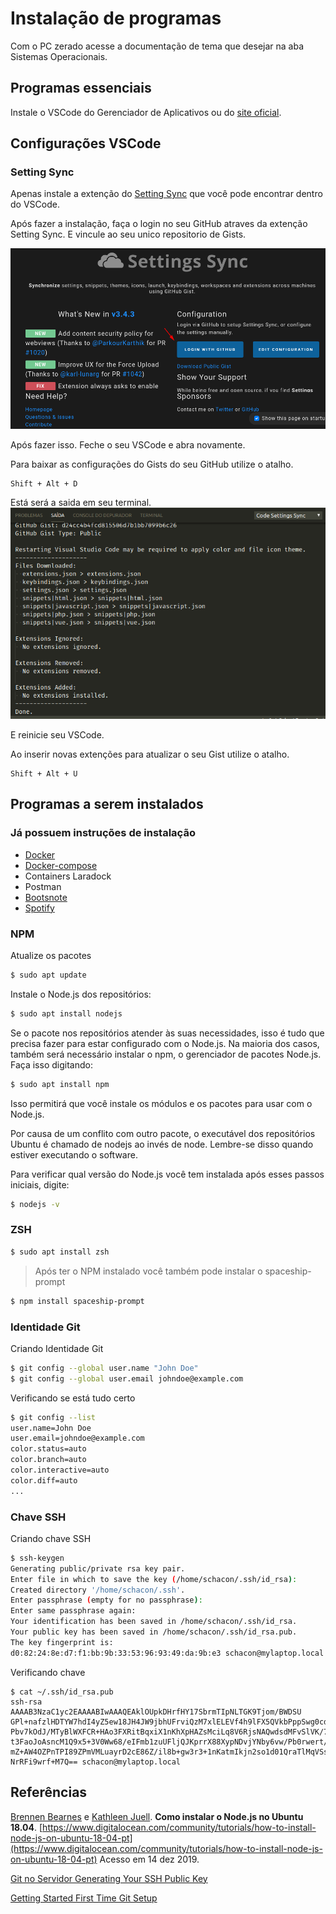 # Instalação de programas

Com o PC zerado acesse a documentação de tema que desejar na aba Sistemas Operacionais.

## Programas essenciais

Instale o VSCode do Gerenciador de Aplicativos ou do [site oficial](https://code.visualstudio.com/).

## Configurações VSCode

### Setting Sync

Apenas instale a extenção do [Setting Sync](https://marketplace.visualstudio.com/items?itemName=Shan.code-settings-sync) que você pode encontrar dentro do VSCode.

Após fazer a instalação, faça o login no seu GitHub atraves da extenção Setting Sync. E vincule ao seu unico repositorio de Gists.

<img src="/images/setting-sync.png">

Após fazer isso. Feche o seu VSCode e abra novamente.

Para baixar as configurações do Gists do seu GitHub utilize o atalho.

```
Shift + Alt + D
```

Está será a saida em seu terminal.
<img src="/images/output-setting-sync-download-extensions.png">

E reinicie seu VSCode.

Ao inserir novas extenções para atualizar o seu Gist utilize o atalho.

```
Shift + Alt + U
```

## Programas a serem instalados

### Já possuem instruções de instalação

- [Docker](/docker-install/)
- [Docker-compose](/docker-compose/)
- Containers Laradock
- Postman
- [Bootsnote](https://boostnote.io/)
- [Spotify](https://www.spotify.com/br/download/linux/)

### NPM

Atualize os pacotes

```bash
$ sudo apt update
```

Instale o Node.js dos repositórios:

```bash
$ sudo apt install nodejs
```

Se o pacote nos repositórios atender às suas necessidades, isso é tudo que precisa fazer para estar configurado com o Node.js. Na maioria dos casos, também será necessário instalar o npm, o gerenciador de pacotes Node.js. Faça isso digitando:

```bash
$ sudo apt install npm
```

Isso permitirá que você instale os módulos e os pacotes para usar com o Node.js.

Por causa de um conflito com outro pacote, o executável dos repositórios Ubuntu é chamado de nodejs ao invés de node. Lembre-se disso quando estiver executando o software.

Para verificar qual versão do Node.js você tem instalada após esses passos iniciais, digite:

```bash
$ nodejs -v
```

### ZSH

```bash
$ sudo apt install zsh
```

> Após ter o NPM instalado você também pode instalar o spaceship-prompt

```bash
$ npm install spaceship-prompt
```

### Identidade Git

Criando Identidade Git

```bash
$ git config --global user.name "John Doe"
$ git config --global user.email johndoe@example.com
```

Verificando se está tudo certo

```bash
$ git config --list
user.name=John Doe
user.email=johndoe@example.com
color.status=auto
color.branch=auto
color.interactive=auto
color.diff=auto
...
```

### Chave SSH

Criando chave SSH

```bash
$ ssh-keygen
Generating public/private rsa key pair.
Enter file in which to save the key (/home/schacon/.ssh/id_rsa):
Created directory '/home/schacon/.ssh'.
Enter passphrase (empty for no passphrase):
Enter same passphrase again:
Your identification has been saved in /home/schacon/.ssh/id_rsa.
Your public key has been saved in /home/schacon/.ssh/id_rsa.pub.
The key fingerprint is:
d0:82:24:8e:d7:f1:bb:9b:33:53:96:93:49:da:9b:e3 schacon@mylaptop.local
```

Verificando chave

```
$ cat ~/.ssh/id_rsa.pub
ssh-rsa AAAAB3NzaC1yc2EAAAABIwAAAQEAklOUpkDHrfHY17SbrmTIpNLTGK9Tjom/BWDSU
GPl+nafzlHDTYW7hdI4yZ5ew18JH4JW9jbhUFrviQzM7xlELEVf4h9lFX5QVkbPppSwg0cda3
Pbv7kOdJ/MTyBlWXFCR+HAo3FXRitBqxiX1nKhXpHAZsMciLq8V6RjsNAQwdsdMFvSlVK/7XA
t3FaoJoAsncM1Q9x5+3V0Ww68/eIFmb1zuUFljQJKprrX88XypNDvjYNby6vw/Pb0rwert/En
mZ+AW4OZPnTPI89ZPmVMLuayrD2cE86Z/il8b+gw3r3+1nKatmIkjn2so1d01QraTlMqVSsbx
NrRFi9wrf+M7Q== schacon@mylaptop.local
```

## Referências

[Brennen Bearnes](https://www.digitalocean.com/community/users/bpb) e [Kathleen Juell](https://www.digitalocean.com/community/users/katjuell). **Como instalar o Node.js no Ubuntu 18.04**. [https://www.digitalocean.com/community/tutorials/how-to-install-node-js-on-ubuntu-18-04-pt](https://www.digitalocean.com/community/tutorials/how-to-install-node-js-on-ubuntu-18-04-pt) Acesso em 14 dez 2019.

[Git no Servidor Generating Your SSH Public Key](https://git-scm.com/book/pt-pt/v2/Git-no-Servidor-Generating-Your-SSH-Public-Key)

[Getting Started First Time Git Setup](https://git-scm.com/book/en/v2/Getting-Started-First-Time-Git-Setup)
